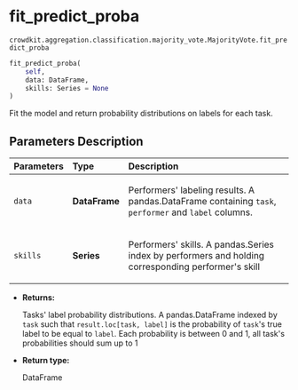 # fit_predict_proba

`crowdkit.aggregation.classification.majority_vote.MajorityVote.fit_predict_proba`

```python
fit_predict_proba(
    self,
    data: DataFrame,
    skills: Series = None
)
```

Fit the model and return probability distributions on labels for each task.

## Parameters Description

| Parameters | Type | Description |
| :----------| :----| :-----------|
`data`|**DataFrame**|<p>Performers&#x27; labeling results. A pandas.DataFrame containing `task`, `performer` and `label` columns.</p>
`skills`|**Series**|<p>Performers&#x27; skills. A pandas.Series index by performers and holding corresponding performer&#x27;s skill</p>

* **Returns:**

  Tasks' label probability distributions.
A pandas.DataFrame indexed by `task` such that `result.loc[task, label]`
is the probability of `task`'s true label to be equal to `label`. Each
probability is between 0 and 1, all task's probabilities should sum up to 1

* **Return type:**

  DataFrame
